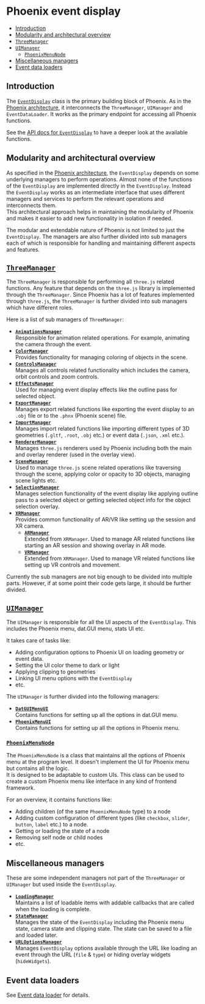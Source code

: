 # Phoenix event display

* [Introduction](#introduction)
* [Modularity and architectural overview](#modularity-and-architectural-overview)
* [`ThreeManager`](#threemanager)
* [`UIManager`](#uimanager)
  * [`PhoenixMenuNode`](#phoenixmenunode)
* [Miscellaneous managers](#miscellaneous-managers)
* [Event data loaders](#event-data-loaders)

## Introduction

The [`EventDisplay`](../../packages/phoenix-event-display/src/event-display.ts) class is the primary building block of Phoenix. As in the [Phoenix architecture](./#application-architecture), it interconnects the `ThreeManager`, `UIManager` and `EventDataLoader`. It works as the primary endpoint for accessing all Phoenix functions.

See the [API docs for `EventDisplay`](https://hepsoftwarefoundation.org/phoenix/api-docs/classes/EventDisplay.html) to have a deeper look at the available functions.

## Modularity and architectural overview

As specified in the [Phoenix architecture](../#application-architecture), the `EventDisplay` depends on some underlying managers to perform operations. Almost none of the functions of the `EventDisplay` are implemented directly in the `EventDisplay`. Instead the `EventDisplay` works as an intermediate interface that uses different managers and services to perform the relevant operations and interconnects them.\
This architectural approach helps in maintaining the modularity of Phoenix and makes it easier to add new functionality in isolation if needed.

The modular and extendable nature of Phoenix is not limited to just the `EventDisplay`. The managers are also further divided into sub managers each of which is responsible for handling and maintaining different aspects and features.

## [`ThreeManager`](../../packages/phoenix-event-display/src/managers/three-manager/index.ts)

The `ThreeManager` is responsible for performing all `three.js` related functions. Any feature that depends on the `three.js` library is implemented through the `ThreeManager`. Since Phoenix has a lot of features implemented through `three.js`, the `ThreeManager` is further divided into sub managers which have different roles.

Here is a list of sub managers of `ThreeManager`:

* [**`AnimationsManager`**](../../packages/phoenix-event-display/src/managers/three-manager/animations-manager.ts)  
  Responsible for animation related operations. For example, animating the camera through the event.
* [**`ColorManager`**](../../packages/phoenix-event-display/src/managers/three-manager/color-manager.ts)  
  Provides functionality for managing coloring of objects in the scene.
* [**`ControlsManager`**](../../packages/phoenix-event-display/src/managers/three-manager/controls-manager.ts)  
  Manages all controls related functionality which includes the camera, orbit controls and zoom controls.
* [**`EffectsManager`**](../../packages/phoenix-event-display/src/managers/three-manager/effects-manager.ts)  
  Used for managing event display effects like the outline pass for selected object.
* [**`ExportManager`**](../../packages/phoenix-event-display/src/managers/three-manager/export-manager.ts)  
  Manages export related functions like exporting the event display to an `.obj` file or to the `.phnx` (Phoenix scene) file.
* [**`ImportManager`**](../../packages/phoenix-event-display/src/managers/three-manager/import-manager.ts)  
  Manages import related functions like importing different types of 3D geometries (`.gltf`, `.root`, `.obj` etc.) or event data (`.json`, `.xml` etc.).
* [**`RendererManager`**](../../packages/phoenix-event-display/src/managers/three-manager/renderer-manager.ts)  
  Manages `three.js` renderers used by Phoenix including both the main and overlay renderer (used in the overlay view).
* [**`SceneManager`**](../../packages/phoenix-event-display/src/managers/three-manager/scene-manager.ts)  
  Used to manage `three.js` scene related operations like traversing through the scene, applying color or opacity to 3D objects, managing scene lights etc.
* [**`SelectionManager`**](../../packages/phoenix-event-display/src/managers/three-manager/selection-manager.ts)  
  Manages selection functionality of the event display like applying outline pass to a selected object or getting selected object info for the object selection overlay.
* [**`XRManager`**](../../packages/phoenix-event-display/src/managers/three-manager/xr/xr-manager.ts)  
  Provides common functionality of AR/VR like setting up the session and XR camera.
  * [**`ARManager`**](../../packages/phoenix-event-display/src/managers/three-manager/xr/ar-manager.ts)  
    Extended from `XRManager`. Used to manage AR related functions like starting an AR session and showing overlay in AR mode.
  * [**`VRManager`**](../../packages/phoenix-event-display/src/managers/three-manager/xr/vr-manager.ts)  
    Extended from `XRManager`. Used to manage VR related functions like setting up VR controls and movement.

Currently the sub managers are not big enough to be divided into multiple parts. However, if at some point their code gets large, it should be further divided.

## [`UIManager`](../../packages/phoenix-event-display/src/managers/ui-manager/index.ts)

The `UIManager` is responsible for all the UI aspects of the `EventDisplay`. This includes the Phoenix menu, dat.GUI menu, stats UI etc.

It takes care of tasks like:

* Adding configuration options to Phoenix UI on loading geometry or event data.
* Setting the UI color theme to dark or light
* Applying clipping to geometries
* Linking UI menu options with the `EventDisplay`
* etc.

The `UIManager` is further divided into the following managers:

* [**`DatGUIMenuUI`**](../../packages/phoenix-event-display/src/managers/ui-manager/dat-gui-ui.ts)   
  Contains functions for setting up all the options in dat.GUI menu.
* [**`PhoenixMenuUI`**](../../packages/phoenix-event-display/src/managers/ui-manager/phoenix-menu/phoenix-menu-ui.ts)  
  Contains functions for setting up all the options in Phoenix menu.

### [`PhoenixMenuNode`](../../packages/phoenix-event-display/src/managers/ui-manager/phoenix-menu/phoenix-menu-node.ts)

The `PhoenixMenuNode` is a class that maintains all the options of Phoenix menu at the program level. It doesn't implement the UI for Phoenix menu but contains all the logic.\
It is designed to be adaptable to custom UIs. This class can be used to create a custom Phoenix menu like interface in any kind of frontend framework.

For an overview, it contains functions like:

* Adding children (of the same `PhoenixMenuNode` type) to a node
* Adding custom configuration of different types (like `checkbox`, `slider`, `button`, `label` etc.) to a node.
* Getting or loading the state of a node
* Removing self node or child nodes
* etc.

## Miscellaneous managers

These are some independent managers not part of the `ThreeManager` or `UIManager` but used inside the `EventDisplay`.

* [**`LoadingManager`**](../../packages/phoenix-event-display/src/managers/loading-manager.ts)  
  Maintains a list of loadable items with addable callbacks that are called when the loading is complete.
* [**`StateManager`**](../../packages/phoenix-event-display/src/managers/state-manager.ts)  
  Manages the state of the `EventDisplay` including the Phoenix menu state, camera state and clipping state. The state can be saved to a file and loaded later.
* [**`URLOptionsManager`**](../../packages/phoenix-event-display/src/managers/state-manager.ts)  
  Manages `EventDisplay` options available through the URL like loading an event through the URL (`file` & `type`) or hiding overlay widgets (`hideWidgets`).

## Event data loaders

See [Event data loader](./event-data-loader.md) for details.
